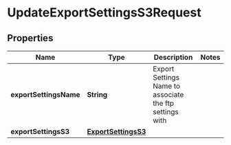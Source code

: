 
# UpdateExportSettingsS3Request

## Properties
Name | Type | Description | Notes
------------ | ------------- | ------------- | -------------
**exportSettingsName** | **String** | Export Settings Name to associate the ftp settings with | 
**exportSettingsS3** | [**ExportSettingsS3**](.md) |  | 



